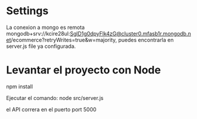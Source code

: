 
# Settings

La conexion a mongo es remota mongodb+srv://kcire28ul:SglD1g0dpyFlk4zG@cluster0.mfasb1r.mongodb.net/ecommerce?retryWrites=true&w=majority, puedes encontrarla en server.js file ya configurada.

# Levantar el proyecto con Node
npm install

Ejecutar el comando:
node src/server.js

el API correra en el puerto port 5000


